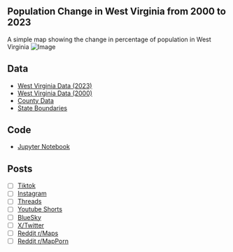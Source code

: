 ## Population Change in West Virginia from 2000 to 2023
A simple map showing the change in percentage of population in West Virginia
![Image](https://drive.google.com/uc?export=view&id=)

## Data
* [West Virginia Data (2023)](https://data.census.gov/table/ACSDP5Y2023.DP05?g=010XX00US$0500000_040XX00US47$0500000&moe=false)
* [West Virginia Data (2000)](https://data.census.gov/table/DECENNIALDPSF22000.DP1?g=040XX00US47$0500000&y=2000)
* [County Data](https://www.census.gov/geographies/mapping-files/time-series/geo/cartographic-boundary.html)
* [State Boundaries](https://www.census.gov/geographies/mapping-files/time-series/geo/carto-boundary-file.html)

## Code
* [Jupyter Notebook](FormatData.ipynb)

## Posts
- [ ] [Tiktok]()
- [ ] [Instagram]()
- [ ] [Threads]()
- [ ] [Youtube Shorts]()
- [ ] [BlueSky]()
- [ ] [X/Twitter]()
- [ ] [Reddit r/Maps]()
- [ ] [Reddit r/MapPorn]()
